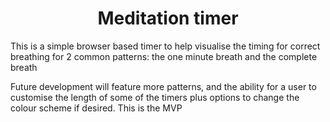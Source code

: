 <h1 align="center">
  Meditation timer
</h1>

This is a simple browser based timer to help visualise the timing for correct breathing for 2 common patterns: the one minute breath and the complete breath

Future development will feature more patterns, and the ability for a user to customise the length of some of the timers plus options to change the colour scheme if desired. This is the MVP 
